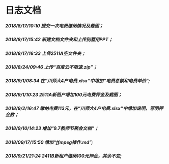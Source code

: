 # 日志文档  

##### 2018/8/17/10:10 提交一次电费缴纳情况及截图；      

##### 2018/8/17/15:42 新建文档文件夹和上传别墅用PPT；  

##### 2018/8/17/16:33 上传2511A空文件夹；

##### 2018/8/24/09:46 上传“百度云不限速.zip”；

##### 2018/9/1/08:34 在“川师大4户电费.xlsx“中增加“电费总额和电费单价”;

##### 2018/9/1/10:23 2511A新租户增加100元电费押金及截图；

##### 2018/9/2/16:47 缴纳电费113元，在“川师大4户电费.xlsx“中增加说明，写明押金数；

##### 2018/9/10/14:23 	增加“9.7教师节聚会文档”；

##### 2018/09/17/15:50 增加“ffmpeg操作.md”;

##### 2018/9/21/21:24 2411B新租户缴纳100元押金，其余不变;